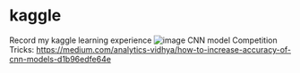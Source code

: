 # kaggle
Record my kaggle learning experience
![image](https://user-images.githubusercontent.com/34646454/122052430-43fb1f00-ce18-11eb-95f3-b931ce9f598b.png)
CNN model Competition Tricks:
https://medium.com/analytics-vidhya/how-to-increase-accuracy-of-cnn-models-d1b96edfe64e

